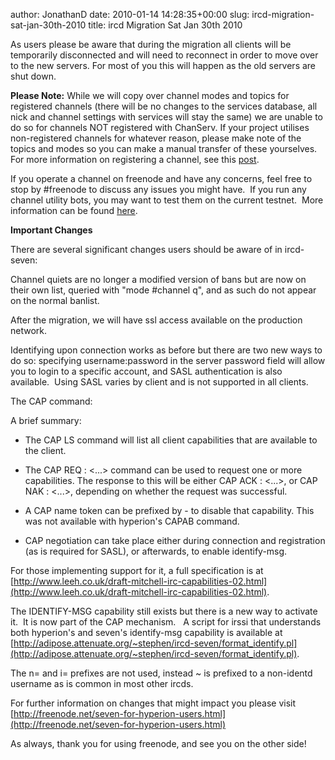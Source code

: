 author: JonathanD
date: 2010-01-14 14:28:35+00:00
slug: ircd-migration-sat-jan-30th-2010
title: ircd Migration Sat Jan 30th 2010

As users please be aware that during the migration all clients will be temporarily disconnected and will need to reconnect in order to move over to the new servers. For most of you this will happen as the old servers are shut down.

**Please Note:** While we will copy over channel modes and topics for registered channels (there will be no changes to the services database, all nick and channel settings with services will stay the same) we are unable to do so for channels NOT registered with ChanServ. If your project utilises non-registered channels for whatever reason, please make note of the topics and modes so you can make a manual transfer of these yourselves. For more information on registering a channel, see this [post](../2008/04/registering-a-channel-on-freenode/).

If you operate a channel on freenode and have any concerns, feel free to stop by #freenode to discuss any issues you might have.  If you run any channel utility bots, you may want to test them on the current testnet.  More information can be found [here](http://blog.freenode.net/2009/11/testing-the-nets/).

**Important Changes**

There are several significant changes users should be aware of in ircd-seven:

Channel quiets are no longer a modified version of bans but are now on their own list, queried with "mode #channel q", and as such do not appear on the normal banlist.

After the migration, we will have ssl access available on the production network.

Identifying upon connection works as before but there are two new ways to do so: specifying username:password in the server password field will allow you to login to a specific account, and SASL authentication is also available.  Using SASL varies by client and is not supported in all clients.

The CAP command:

A brief summary:



	
  * The CAP LS command will list all client capabilities that are available to the client.

	
  * The CAP REQ :<cap1> <cap2> <...> command can be used to request one or more capabilities. The response to this will be either CAP ACK :<cap> <...>, or CAP NAK :<cap> <...>, depending on whether the request was successful.

	
  * A CAP name token can be prefixed by - to disable that capability. This was not available with hyperion's CAPAB command.

	
  * CAP negotiation can take place either during connection and registration (as is required for SASL), or afterwards, to enable identify-msg.


For those implementing support for it, a full specification is at [http://www.leeh.co.uk/draft-mitchell-irc-capabilities-02.html](http://www.leeh.co.uk/draft-mitchell-irc-capabilities-02.html).

The IDENTIFY-MSG capability still exists but there is a new way to activate it.  It is now part of the CAP mechanism.   A script for irssi that understands both hyperion's and seven's identify-msg capability is available at [http://adipose.attenuate.org/~stephen/ircd-seven/format_identify.pl](http://adipose.attenuate.org/~stephen/ircd-seven/format_identify.pl).

The n= and i= prefixes are not used, instead ~ is prefixed to a non-identd username as is common in most other ircds.

For further information on changes that might impact you please visit [http://freenode.net/seven-for-hyperion-users.html](http://freenode.net/seven-for-hyperion-users.html)

As always, thank you for using freenode, and see you on the other side!
